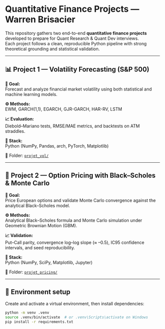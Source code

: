 # Quantitative Finance Projects — Warren Brisacier

This repository gathers two end-to-end **quantitative finance projects** developed to prepare for Quant Research & Quant Dev interviews.  
Each project follows a clean, reproducible Python pipeline with strong theoretical grounding and statistical validation.

---

## 📊 Project 1 — Volatility Forecasting (S&P 500)

**🎯 Goal:**  
Forecast and analyze financial market volatility using both statistical and machine learning models.

**⚙️ Methods:**  
EWM, GARCH(1,1), EGARCH, GJR-GARCH, HAR-RV, LSTM  

**📈 Evaluation:**  
Diebold–Mariano tests, RMSE/MAE metrics, and backtests on ATM straddles.  

**🧰 Stack:**  
Python (NumPy, Pandas, arch, PyTorch, Matplotlib)  

📂 Folder: [`projet_vol/`](./projet_vol/)

---

## 💸 Project 2 — Option Pricing with Black–Scholes & Monte Carlo

**🎯 Goal:**  
Price European options and validate Monte Carlo convergence against the analytical Black–Scholes model.

**⚙️ Methods:**  
Analytical Black–Scholes formula and Monte Carlo simulation under Geometric Brownian Motion (GBM).

**📈 Validation:**  
Put–Call parity, convergence log–log slope (≈ –0.5), IC95 confidence intervals, and seed reproducibility.  

**🧰 Stack:**  
Python (NumPy, SciPy, Matplotlib, Jupyter)

📂 Folder: [`projet_pricing/`](./projet_pricing/)

---

## 🧪 Environment setup

Create and activate a virtual environment, then install dependencies:

```bash
python -m venv .venv
source .venv/bin/activate  # or .venv\Scripts\activate on Windows
pip install -r requirements.txt
